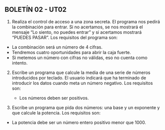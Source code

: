 ## BOLETÍN 02 - UT02
1. Realiza el control de acceso a una zona secreta. El programa nos pedirá la combinación para entrar. Si no acertamos, se nos mostrará el mensaje “Lo siento, no puedes entrar” y si acertamos mostrará “PUEDES PASAR”. Los requisitos del programa son:
  - La combinación será un número de 4 cifras.
  - Tendremos cuatro oportunidades para abrir la caja fuerte.
  - Si metemos un número con cifras no válidas, eso no cuenta como intento.

2. Escribe un programa que calcule la media de una serie de números introducidos por teclado. El usuario indicará que ha terminado de introducir los datos cuando meta un número negativo. Los requisitos son:
	- Los números deben ser positivos.

3. Escribe un programa que pida dos números: una base y un exponente y que calcule la potencia. Los requisitos son:
  - La potencia debe ser un número entero positivo menor que 1000.